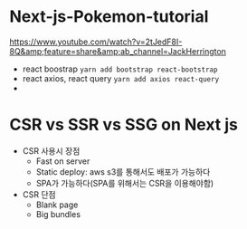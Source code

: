# Next-js-Pokemon-tutorial
https://www.youtube.com/watch?v=2tJedF8I-8Q&amp;feature=share&amp;ab_channel=JackHerrington

- react boostrap `yarn add bootstrap react-bootstrap`
- react axios, react query `yarn add axios react-query`
- 
# CSR vs SSR vs SSG on Next js
- CSR 사용시 장점
  - Fast on server
  - Static deploy: aws s3를 통해서도 배포가 가능하다
  - SPA가 가능하다(SPA를 위해서는 CSR을 이용해야함)
- CSR 단점
  - Blank page
  - Big bundles